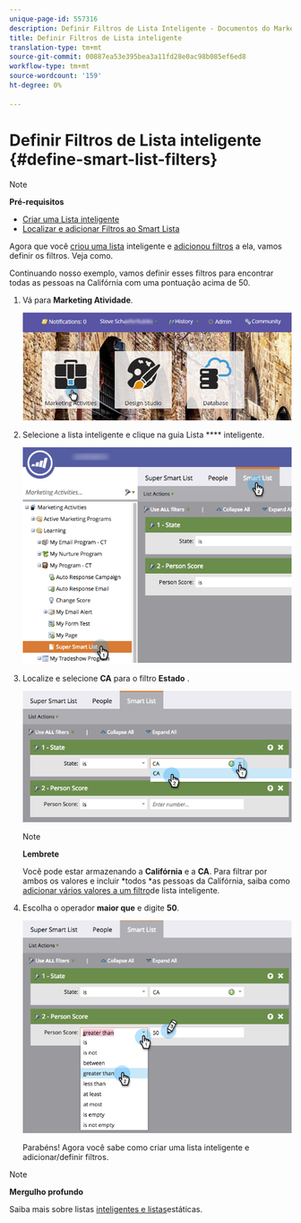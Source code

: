 ```yaml
---
unique-page-id: 557316
description: Definir Filtros de Lista Inteligente - Documentos do Marketing - Documentação do Produto
title: Definir Filtros de Lista inteligente
translation-type: tm+mt
source-git-commit: 00887ea53e395bea3a11fd28e0ac98b085ef6ed8
workflow-type: tm+mt
source-wordcount: '159'
ht-degree: 0%

---
```



# Definir Filtros de Lista inteligente {#define-smart-list-filters}

>[!NOTE]
>
>**Pré-requisitos**
>
>* [Criar uma Lista inteligente](create-a-smart-list.md)
>* [Localizar e adicionar Filtros ao Smart Lista](find-and-add-filters-to-a-smart-list.md)

>



Agora que você [criou uma lista](create-a-smart-list.md) inteligente e [adicionou filtros](find-and-add-filters-to-a-smart-list.md) a ela, vamos definir os filtros. Veja como.

Continuando nosso exemplo, vamos definir esses filtros para encontrar todas as pessoas na Califórnia com uma pontuação acima de 50.

1. Vá para **Marketing Atividade**.

   ![](assets/login-marketing-activities-1.png)

1. Selecione a lista inteligente e clique na guia Lista **** inteligente.

   ![](assets/smarlist-choosefilters.png)

1. Localize e selecione **CA** para o filtro **Estado** .

   ![](assets/smartlistdefinefilters.png)

   >[!NOTE]
   >
   >**Lembrete**
   >
   >
   >Você pode estar armazenando a **Califórnia** e a **CA**. Para filtrar por ambos os valores e incluir *todos *as pessoas da Califórnia, saiba como [adicionar vários valores a um filtro](../../../../product-docs/core-marketo-concepts/smart-lists-and-static-lists/using-smart-lists/add-multiple-values-to-a-smart-list-filter.md)de lista inteligente.

1. Escolha o operador **maior que** e digite **50**.

   ![](assets/smartlistfilter-personscore.png)

   Parabéns! Agora você sabe como criar uma lista inteligente e adicionar/definir filtros.

>[!NOTE]
>
>**Mergulho profundo**
>
>Saiba mais sobre listas [inteligentes e listas](http://docs.marketo.com/display/docs/smart+lists+and+static+lists)estáticas.


